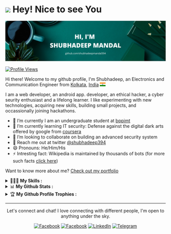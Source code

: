 <h1><img src="https://emojis.slackmojis.com/emojis/images/1531849430/4246/blob-sunglasses.gif?1531849430" width="30"/> Hey! Nice to see You </h1>

<a href="https://github.com/shubhadeepmandal394"><img src="https://github.com/shubhadeepmandal394/shubhadeepmandal394/blob/master/assets/githubBanner.png"></a>

[![Profile Views](https://komarev.com/ghpvc/?username=shubhadeepmandal394&color=4AB197&label=Profile+Views)](https://github.com/antonkomarev/github-profile-views-counter)

Hi there! Welcome to my github profile,
I'm Shubhadeep, an Electronics and Communication Engineer from [Kolkata](https://en.wikipedia.org/wiki/Kolkata), [India](https://en.wikipedia.org/wiki/India) <a href="https://en.wikipedia.org/wiki/Flag_of_India"><img alt="IN" src="https://github.com/shubhadeepmandal394/shubhadeepmandal394/blob/master/assets/indianFlagOriginal.png" width="18"/></a>

I am a web developer, an android app. developer, an ethical hacker, a cyber seurity enthusiast and a lifelong learner. I like experimenting with new technologies, acquiring new skills, building small projects, and occassionally joining hackathons.

- 🔭 I’m currently I am an undergraduate student at [bppimt](https://bppimt.ac.in)
- 🌱 I’m currently learning IT security: Defense against the digital dark arts offered by google from [coursera](https://www.coursera.org/user/3ab0ba756fb4a2f2b6e1975d3017d09a)
- 👯 I’m looking to collaborate on building an advanced security system
- 💬 Reach me out at twitter [@shubhadeep394](https://twitter.com/shubhadeep394)
- 😄 Pronouns: He/Him/His
- ⚡ Intresting fact: Wikipedia is maintained by thousands of bots (for more such facts [click here](https://levelup.gitconnected.com/10-amazing-little-known-facts-about-technology-8dbbe27c20fd))

Want to know more about me? [Check out my portfolio](https://shubhadeepmandal394.netlify.app/)

<details>
<summary> 👨🏻‍💻 <b>My Skills :</b></summary>

<br>

![](https://img.shields.io/badge/Code-C-informational?style=flat&logo=c&logoColor=white&color=4AB197)
![](https://img.shields.io/badge/Code-C%23-informational?style=flat&logo=c-sharp&logoColor=white&color=4AB197)
![](https://img.shields.io/badge/Code-C++-informational?style=flat&logo=c%2B%2B&logoColor=white&color=4AB197)
![](https://img.shields.io/badge/Code-Python-informational?style=flat&logo=Python&logoColor=white&color=4AB197)
![](https://img.shields.io/badge/Code-Java-informational?style=flat&logo=Java&logoColor=white&color=4AB197)
![](https://img.shields.io/badge/Code-JavaScript-informational?style=flat&logo=JavaScript&logoColor=white&color=4AB197)
![](https://img.shields.io/badge/Code-MySQL-informational?style=flat&logo=MySQL&logoColor=white&color=4AB197)
![](https://img.shields.io/badge/Code-PHP-informational?style=flat&logo=PHP&logoColor=white&color=4AB197)
![](https://img.shields.io/badge/Code-React-informational?style=flat&logo=react&logoColor=white&color=4AB197)
<br>

![](https://img.shields.io/badge/Test-Jest-informational?style=flat&logo=jest&logoColor=white&color=4AB197)
![](https://img.shields.io/badge/Test-Cypress-informational?style=flat&logo=Cypress&logoColor=white&color=4AB197)
<br>

![](https://img.shields.io/badge/Style-CSS-informational?style=flat&logo=CSS3&logoColor=white&color=4AB197)
![](https://img.shields.io/badge/Style-HTML-informational?style=flat&logo=HTML5&logoColor=white&color=4AB197)
<br>

![](https://img.shields.io/badge/Tools-Windows-informational?style=flat&logo=windows&logoColor=white&color=4AB197)
![](https://img.shields.io/badge/Tools-Ubuntu-informational?style=flat&logo=ubuntu&logoColor=white&color=4AB197)
![](https://img.shields.io/badge/Tools-Kali%20Linux-informational?style=flat&logo=kali-linux&logoColor=white&color=4AB197)
![](https://img.shields.io/badge/Tools-Netlify-informational?style=flat&logo=netlify&logoColor=white&color=4AB197)
![](https://img.shields.io/badge/Tools-Django-informational?style=flat&logo=django&logoColor=white&color=4AB197)
![](https://img.shields.io/badge/Tools-Xampp-informational?style=flat&logo=xampp&logoColor=white&color=4AB197)
![](https://img.shields.io/badge/Tools-Android%20Studio-informational?style=flat&logo=android-studio&logoColor=white&color=4AB197)
![](https://img.shields.io/badge/Tools-MATLAB-informational?style=flat&logo=mathworks&logoColor=white&color=4AB197)
![](https://img.shields.io/badge/Tools-PyCharm-informational?style=flat&logo=pycharm&logoColor=white&color=4AB197)
![](https://img.shields.io/badge/Tools-Microsoft%20Office-informational?style=flat&logo=microsoft-office&logoColor=white&color=4AB197)
![](https://img.shields.io/badge/Tools-Git-informational?style=flat&logo=git&logoColor=white&color=4AB197)
![](https://img.shields.io/badge/Tools-GitHub-informational?style=flat&logo=github&logoColor=white&color=4AB197)
![](https://img.shields.io/badge/Tools-GitLab-informational?style=flat&logo=gitlab&logoColor=white&color=4AB197)
![](https://img.shields.io/badge/Tools-DigitalOcean-informational?style=flat&logo=digitalocean&logoColor=white&color=4AB197)
![](https://img.shields.io/badge/Tools-Visual%20Studio%20Code-informational?style=flat&logo=visual-studio-code&logoColor=white&color=4AB197)
![](https://img.shields.io/badge/Tools-Sublime%20Text-informational?style=flat&logo=sublime-text&logoColor=white&color=4AB197)
![](https://img.shields.io/badge/Tools-VMware%20Workstation-informational?style=flat&logo=vmware&logoColor=white&color=4AB197)
![](https://img.shields.io/badge/Tools-Oracle%20VirtualBox-informational?style=flat&logo=virtualbox&logoColor=white&color=4AB197)
![](https://img.shields.io/badge/Tools-Anaconda%20Navigator-informational?style=flat&logo=anaconda&logoColor=white&color=4AB197)
<br>

![](https://img.shields.io/badge/Electronics-Arduino%20Uno-informational?style=flat&logo=arduino&logoColor=white&color=4AB197)
![](https://img.shields.io/badge/Electronics-Raspberry%20Pi-informational?style=flat&logo=raspberry-pi&logoColor=white&color=4AB197)
<br>

</details>

<details>
 <summary> 📊 <b>My Github Stats :</b> </summary>
<br>
<p>
  <a href="https://github.com/anuraghazra/github-readme-stats"><img src = "https://github-readme-stats.vercel.app/api?username=shubhadeepmandal394&show_icons=true&line_height=27&count_private=true&theme=vue-dark"></a>
  <a href="https://github.com/anuraghazra/github-readme-stats"><img src = "https://github-readme-stats.vercel.app/api/top-langs/?username=shubhadeepmandal394&langs_count=3&hide=css,java,html,qml,c&line_height=27&theme=vue-dark"></a>
  <a href="https://git.io/streak-stats"><img src="https://github-readme-streak-stats.herokuapp.com/?user=shubhadeepmandal394&theme=vue-dark"></a>
</p>
</details>

<details>
 <summary> 🏆 <b>My Github Profile Trophies :</b> </summary>
<br>
<p>

[![trophy](https://github-profile-trophy.vercel.app/?username=shubhadeepmandal394&title=Commit,Repositories,Stars,Followers,PullRequest,Issues&theme=darkhub&no-frame=true&margin-w=2&no-bg=false)](https://github.com/ryo-ma/github-profile-trophy)

</p>
</details>

<hr>

<p align = "center"> Let's connect and chat! I love connecting with different people, I'm open to anything under the sky. </p>
<p align = "center">
<a href="https://www.facebook.com/shubhadeepmandal394/" target="_blank"><img alt="Facebook" src="https://img.shields.io/badge/Facebook-1877F2?style=for-the-badge&logo=facebook&logoColor=white"/></a>
<a href="https://twitter.com/shubhadeep394" target="_blank"><img alt="Facebook" src="https://img.shields.io/badge/Twitter-1DA1F2?style=for-the-badge&logo=twitter&logoColor=white"/></a>
<a href="https://www.linkedin.com/in/shubhadeepmandal394/" target="_blank"><img alt="LinkedIn" src="https://img.shields.io/badge/LinkedIn-0077B5?style=for-the-badge&logo=linkedin&logoColor=white" /></a>
<a href="https://t.me/shubhadeepmandal394" target="_blank"><img alt="Telegram" src="https://img.shields.io/badge/Telegram-2CA5E0?style=for-the-badge&logo=telegram&logoColor=white"></a></p>

<!--
**shubhadeepmandal394/shubhadeepmandal394** is a ✨ _special_ ✨ repository because its `README.md` (this file) appears on your GitHub profile.

Here are some ideas to get you started:

- 🔭 I’m currently working on ...
- 🌱 I’m currently learning ...
- 👯 I’m looking to collaborate on ...
- 🤔 I’m looking for help with ...
- 💬 Ask me about ...
- 📫 How to reach me: ...
- 😄 Pronouns: ...
- ⚡ Fun fact: ...
-->
